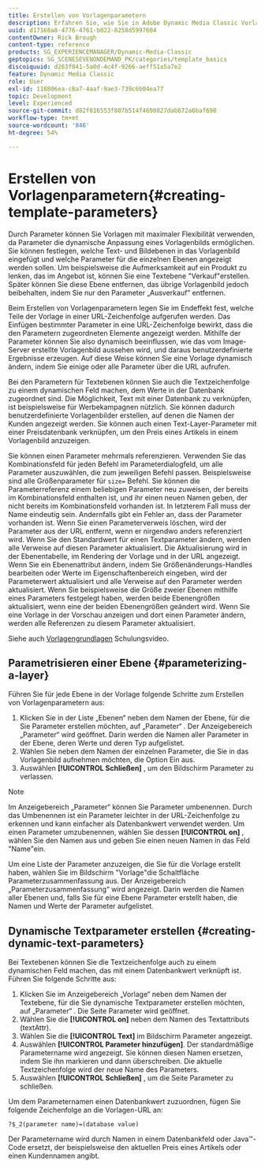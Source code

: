 ```yaml
---
title: Erstellen von Vorlagenparametern
description: Erfahren Sie, wie Sie in Adobe Dynamic Media Classic Vorlagenparameter erstellen.
uuid: d17168a8-4776-4761-b022-8258d5997604
contentOwner: Rick Brough
content-type: reference
products: SG_EXPERIENCEMANAGER/Dynamic-Media-Classic
geptopics: SG_SCENESEVENONDEMAND_PK/categories/template_basics
discoiquuid: d263f041-5a0d-4c4f-9266-aeff51a5a7e2
feature: Dynamic Media Classic
role: User
exl-id: 118806ea-c8a7-4aaf-9ae3-739c6b04ea77
topic: Development
level: Experienced
source-git-commit: d82f816553f807b514f4690827dab672a6baf690
workflow-type: tm+mt
source-wordcount: '846'
ht-degree: 54%

---
```


# Erstellen von Vorlagenparametern{#creating-template-parameters}

Durch Parameter können Sie Vorlagen mit maximaler Flexibilität verwenden, da Parameter die dynamische Anpassung eines Vorlagenbilds ermöglichen. Sie können festlegen, welche Text- und Bildebenen in das Vorlagenbild eingefügt und welche Parameter für die einzelnen Ebenen angezeigt werden sollen. Um beispielsweise die Aufmerksamkeit auf ein Produkt zu lenken, das im Angebot ist, können Sie eine Textebene &quot;Verkauf&quot;erstellen. Später können Sie diese Ebene entfernen, das übrige Vorlagenbild jedoch beibehalten, indem Sie nur den Parameter „Ausverkauf“ entfernen.

Beim Erstellen von Vorlagenparametern legen Sie im Endeffekt fest, welche Teile der Vorlage in einer URL-Zeichenfolge aufgerufen werden. Das Einfügen bestimmter Parameter in eine URL-Zeichenfolge bewirkt, dass die den Parametern zugeordneten Elemente angezeigt werden. Mithilfe der Parameter können Sie also dynamisch beeinflussen, wie das vom Image-Server erstellte Vorlagenbild aussehen wird, und daraus benutzerdefinierte Ergebnisse erzeugen. Auf diese Weise können Sie eine Vorlage dynamisch ändern, indem Sie einige oder alle Parameter über die URL aufrufen.

Bei den Parametern für Textebenen können Sie auch die Textzeichenfolge zu einem dynamischen Feld machen, dem Werte in der Datenbank zugeordnet sind. Die Möglichkeit, Text mit einer Datenbank zu verknüpfen, ist beispielsweise für Werbekampagnen nützlich. Sie können dadurch benutzerdefinierte Vorlagenbilder erstellen, auf denen die Namen der Kunden angezeigt werden. Sie können auch einen Text-Layer-Parameter mit einer Preisdatenbank verknüpfen, um den Preis eines Artikels in einem Vorlagenbild anzuzeigen.

Sie können einen Parameter mehrmals referenzieren. Verwenden Sie das Kombinationsfeld für jeden Befehl im Parameterdialogfeld, um alle Parameter auszuwählen, die zum jeweiligen Befehl passen. Beispielsweise sind alle Größenparameter für `size=` Befehl. Sie können die Parameterreferenz einem beliebigen Parameter neu zuweisen, der bereits im Kombinationsfeld enthalten ist, und ihr einen neuen Namen geben, der nicht bereits im Kombinationsfeld vorhanden ist. In letzterem Fall muss der Name eindeutig sein. Andernfalls gibt ein Fehler an, dass der Parameter vorhanden ist. Wenn Sie einen Parameterverweis löschen, wird der Parameter aus der URL entfernt, wenn er nirgendwo anders referenziert wird. Wenn Sie den Standardwert für einen Textparameter ändern, werden alle Verweise auf diesen Parameter aktualisiert. Die Aktualisierung wird in der Ebenentabelle, im Rendering der Vorlage und in der URL angezeigt. Wenn Sie ein Ebenenattribut ändern, indem Sie Größenänderungs-Handles bearbeiten oder Werte im Eigenschaftenbereich eingeben, wird der Parameterwert aktualisiert und alle Verweise auf den Parameter werden aktualisiert. Wenn Sie beispielsweise die Größe zweier Ebenen mithilfe eines Parameters festgelegt haben, werden beide Ebenengrößen aktualisiert, wenn eine der beiden Ebenengrößen geändert wird. Wenn Sie eine Vorlage in der Vorschau anzeigen und dort einen Parameter ändern, werden alle Referenzen zu diesem Parameter aktualisiert.

Siehe auch [Vorlagengrundlagen](https://s7d5.scene7.com/s7viewers/html5/VideoViewer.html?videoserverurl=https://s7d5.scene7.com/is/content/&amp;emailurl=https://s7d5.scene7.com/s7/emailFriend&amp;serverUrl=https://s7d5.scene7.com/is/image/&amp;config=Scene7SharedAssets/Universal_HTML5_Video&amp;contenturl=https://s7d5.scene7.com/skins/&amp;asset=S7tutorials/553_Template%20Basics_converted%20renamed_Dynamic%20Banners-AVS) Schulungsvideo.

## Parametrisieren einer Ebene {#parameterizing-a-layer}

Führen Sie für jede Ebene in der Vorlage folgende Schritte zum Erstellen von Vorlagenparametern aus:

1. Klicken Sie in der Liste „Ebenen“ neben dem Namen der Ebene, für die Sie Parameter erstellen möchten, auf „Parameter“ . Der Anzeigebereich „Parameter“ wird geöffnet. Darin werden die Namen aller Parameter in der Ebene, deren Werte und deren Typ aufgelistet.
1. Wählen Sie neben dem Namen der einzelnen Parameter, die Sie in das Vorlagenbild aufnehmen möchten, die Option Ein aus.
1. Auswählen **[!UICONTROL Schließen]** , um den Bildschirm Parameter zu verlassen.

>[!NOTE]
>
>Im Anzeigebereich „Parameter“ können Sie Parameter umbenennen. Durch das Umbenennen ist ein Parameter leichter in der URL-Zeichenfolge zu erkennen und kann einfacher als Datenbankwert verwendet werden. Um einen Parameter umzubenennen, wählen Sie dessen **[!UICONTROL on]** , wählen Sie den Namen aus und geben Sie einen neuen Namen in das Feld &quot;Name&quot;ein.

Um eine Liste der Parameter anzuzeigen, die Sie für die Vorlage erstellt haben, wählen Sie im Bildschirm &quot;Vorlage&quot;die Schaltfläche Parameterzusammenfassung aus. Der Anzeigebereich „Parameterzusammenfassung“ wird angezeigt. Darin werden die Namen aller Ebenen und, falls Sie für eine Ebene Parameter erstellt haben, die Namen und Werte der Parameter aufgelistet.

## Dynamische Textparameter erstellen {#creating-dynamic-text-parameters}

Bei Textebenen können Sie die Textzeichenfolge auch zu einem dynamischen Feld machen, das mit einem Datenbankwert verknüpft ist. Führen Sie folgende Schritte aus:

1. Klicken Sie im Anzeigebereich „Vorlage“ neben dem Namen der Textebene, für die Sie dynamische Textparameter erstellen möchten, auf „Parameter“ . Die Seite Parameter wird geöffnet.
1. Wählen Sie die **[!UICONTROL on]** neben dem Namen des Textattributs (textAttr).
1. Wählen Sie die **[!UICONTROL Text]** im Bildschirm Parameter angezeigt.
1. Auswählen **[!UICONTROL Parameter hinzufügen]**. Der standardmäßige Parametername wird angezeigt. Sie können diesen Namen ersetzen, indem Sie ihn markieren und dann überschreiben. Die aktuelle Textzeichenfolge wird der neue Name des Parameters.
1. Auswählen **[!UICONTROL Schließen]** , um die Seite Parameter zu schließen.

Um dem Parameternamen einen Datenbankwert zuzuordnen, fügen Sie folgende Zeichenfolge an die Vorlagen-URL an:

```as3
?$_2(parameter name)=(database value)
```

Der Parametername wird durch Namen in einem Datenbankfeld oder Java™-Code ersetzt, der beispielsweise den aktuellen Preis eines Artikels oder einen Kundennamen angibt.
